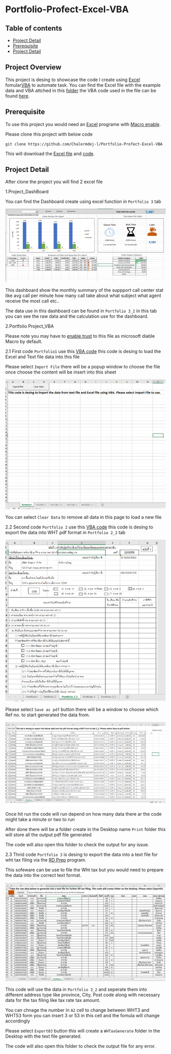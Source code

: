 # Portfolio-Profect-Excel-VBA

## Table of contents

* [Project Detail](#project-overview)
* [Prerequisite](#prerequisite)
* [Project Detail](#project-detail)


## Project Overview

This project is desing to showcase the code I create using [Excel](https://www.microsoft.com/en-us/microsoft-365/excel) fomular[VBA](https://learn.microsoft.com/en-us/office/vba/library-reference/concepts/getting-started-with-vba-in-office) to automate task.
You can find the Excel file with the example data and VBA attched in this [folder](/Excel) the VBA code used in the file can be found [here](/Script).

## Prerequisite

To use this project you would need an [Excel](https://www.microsoft.com/en-us/microsoft-365/excel) programe with [Macro enable](https://www.excelcampus.com/vba/enable-developer-tab/).

Please clone this project with below code

```
git clone https://github.com/Chalermdej-l/Portfolio-Profect-Excel-VBA
```

This will download the [Excel file](/Excel) and [code](/Script).

## Project Detail

After clone the project you will find 2 excel file

1.Project_DashBoard

You can find the Dashboard create using excel function in `Portfolio 3` tab

![dashboard](/image/Excel_dashboard.png)


This dashboard show the monthly summary of the suppport call center stat like avg call per minute how many call take about what subject what agent receive the most call etc..

The data use in this dashboard can be found in `Portfolio 3_2` in this tab you can see the raw data and the calculation use for the dashboard.

2.Portfolio Project_VBA

Please note you may have to [enable trust](https://support.microsoft.com/en-us/topic/a-potentially-dangerous-macro-has-been-blocked-0952faa0-37e7-4316-b61d-5b5ed6024216) to this file as microsoft diable Macro by default.

2.1 First code `Portfolio1` use this [VBA code](/Script/Portfolio1_Loopandopenfile.bas) this code is desing to load the Excel and Text file data into this file

Please select `Import File` there will be a popup window to choose the file once choose the content will be insert into this sheet

![VBAtab1.png](/image/VBAtab1.png)

You can select `Clear Data` to remove all data in this page to load a new file

2.2 Second code `Portfolio 2` use this [VBA code](/Script/Portfolio2_LoopCellAndSavePDFdf.bas) this code is desing to export the data into WHT pdf format in  `Portfolio 2_2` tab

![wht](/image/Whtformat.png)

Please select `Save as pdf` button there will be a window to choose which Ref no. to start generated the data from.

![VBAtab2.png](/image/VBAtab2.png)

Once hit run the code will run depend on how many data there ar the code might take a minute or two to run 

After done there will be a folder create in the Desktop name `Print` folder this will store all the output pdf file generated

The code will also open this folder to check the output for any issue.

2.3 Thrid code `Portfolio 3` is desing to export the data into a text file for wht tax filing via the [RD Prep](https://efiling.rd.go.th/rd-cms/) program.

This sofeware can be use to file the Wht tax but you would need to prepare the data into the correct text format.

![VBAtab3.png](/image/VBAtab3.png)

This code will use the data in `Portfolio 3_2` and seperate them into different address type like province, City, Post code along with necessary data for the tax filing like tax rate tax amount.

You can chnage the number in `A2` cell to change between WHT3 and WHT53 form you can insert 3 or 53 in this cell and the fomula will change accordingly

Please select `Export03` button this will create a `WHTaxGenerate` folder in the Desktop with the text file generated.

The code will also open this folder to check the output file for any error.
